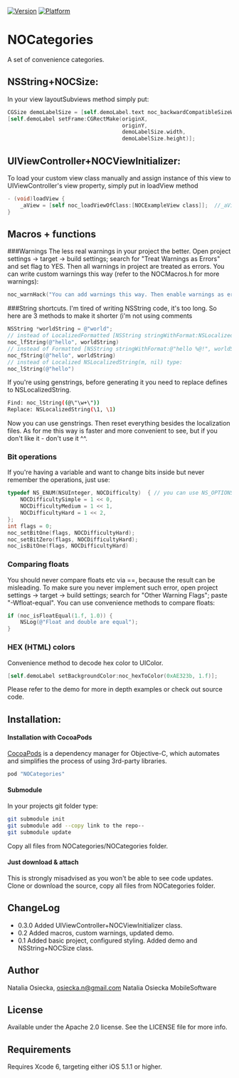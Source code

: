 [![Version](https://cocoapod-badges.herokuapp.com/v/NOCategories/badge.png)](http://cocoadocs.org/docsets/NOCategories) 
[![Platform](https://cocoapod-badges.herokuapp.com/p/NOCategories/badge.png)](http://cocoadocs.org/docsets/NOCategories) 

# NOCategories
A set of convenience categories.
## NSString+NOCSize:
In your view layoutSubviews method simply put:
```objective-c
CGSize demoLabelSize = [self.demoLabel.text noc_backwardCompatibleSizeWithFont:self.demoLabel.font constrainedToSize:frame.size];
[self.demoLabel setFrame:CGRectMake(originX,
                                    originY,
                                    demoLabelSize.width,
                                    demoLabelSize.height)];
```

## UIViewController+NOCViewInitializer:
To load your custom view class manually and assign instance of this view to UIViewController's view property, simply put in loadView method 
```objective-c
- (void)loadView {
    _aView = [self noc_loadViewOfClass:[NOCExampleView class]];  //_aView is @property of NOCExampleView class stored locally for easier access
}
```

## Macros + functions
###Warnings
The less real warnings in your project the better. Open project settings -> target -> build settings; search for "Treat Warnings as Errors" and set flag to YES. Then all warnings in project are treated as errors. You can write custom warnings this way (refer to the NOCMacros.h for more warnings):
```objective-c
noc_warnHack("You can add warnings this way. Then enable warnings as errors in your project configuration and write clean code.")
```
###String shortcuts.
I'm tired of writing NSString code, it's too long. So here are 3 methods to make it shorter (i'm not using comments
```objective-c
NSString *worldString = @"world";
// instead of LocalizedFormatted [NSString stringWithFormat:NSLocalizedString(@"hello %@!", nil), worldString] type:
noc_lfString(@"hello", worldString)
// instead of Formatted [NSString stringWithFormat:@"hello %@!", worldString] type:
noc_fString(@"hello", worldString)
// instead of Localized NSLocalizedString(m, nil) type:
noc_lString(@"hello")
```
If you're using genstrings, before generating it you need to replace defines to NSLocalizedString.
```bash
Find: noc_lString((@\"\w+\")) 
Replace: NSLocalizedString(\1, \1)
```
Now you can use genstrings. Then reset everything besides the localization files.
As for me this way is faster and more convenient to see, but if you don't like it - don't use it ^^.
### Bit operations
If you're having a variable and want to change bits inside but never remember the operations, just use:
```objective-c
typedef NS_ENUM(NSUInteger, NOCDifficulty)  { // you can use NS_OPTIONS instead
    NOCDifficultySimple = 1 << 0,
    NOCDifficultyMedium = 1 << 1,
    NOCDifficultyHard = 1 << 2,
};
int flags = 0;
noc_setBitOne(flags, NOCDifficultyHard);
noc_setBitZero(flags, NOCDifficultyHard);
noc_isBitOne(flags, NOCDifficultyHard)
```
### Comparing floats
You should never compare floats etc via ==, because the result can be misleading. To make sure you never implement such error, open project settings -> target -> build settings; search for "Other Warning Flags"; paste "-Wfloat-equal".
You can use convenience methods to compare floats:
```objective-c
if (noc_isFloatEqual(1.f, 1.0)) {
    NSLog(@"Float and double are equal");
}
```
### HEX (HTML) colors
Convenience method to decode hex color to UIColor.
```objective-c
[self.demoLabel setBackgroundColor:noc_hexToColor(0xAE323b, 1.f)];
```

Please refer to the demo for more in depth examples or check out source code.
## Installation:
#### Installation with CocoaPods
[CocoaPods](http://cocoapods.org) is a dependency manager for Objective-C, which automates and simplifies the process of using 3rd-party libraries.
```ruby
pod "NOCategories"
```
#### Submodule
In your projects git folder type:
```bash
git submodule init
git submodule add --copy link to the repo--
git submodule update
```
Copy all files from NOCategories/NOCategories folder.
#### Just download & attach
This is strongly misadvised as you won't be able to see code updates. Clone or download the source, copy all files from NOCategories folder.

## ChangeLog
- 0.3.0 Added UIViewController+NOCViewInitializer class.
- 0.2 Added macros, custom warnings, updated demo.
- 0.1 Added basic project, configured styling. Added demo and NSString+NOCSize class.

## Author

Natalia Osiecka, osiecka.n@gmail.com
Natalia Osiecka MobileSoftware

## License

Available under the Apache 2.0 license. See the LICENSE file for more info.

## Requirements

Requires Xcode 6, targeting either iOS 5.1.1 or higher.
